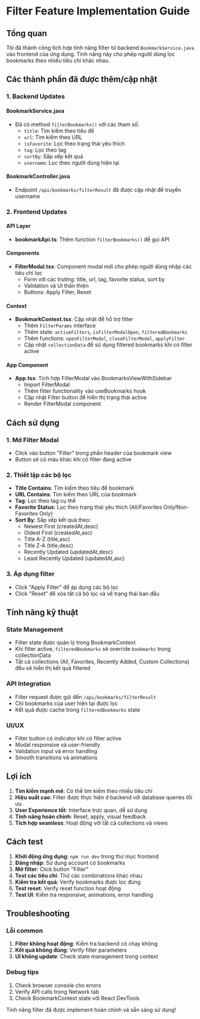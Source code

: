 # Filter Feature Implementation Guide

## Tổng quan

Tôi đã thành công tích hợp tính năng filter từ backend `BookmarkService.java` vào frontend của ứng dụng. Tính năng này cho phép người dùng lọc bookmarks theo nhiều tiêu chí khác nhau.

## Các thành phần đã được thêm/cập nhật

### 1. Backend Updates

#### BookmarkService.java
- Đã có method `filterBookmarks()` với các tham số:
  - `title`: Tìm kiếm theo tiêu đề
  - `url`: Tìm kiếm theo URL
  - `isFavorite`: Lọc theo trạng thái yêu thích
  - `tag`: Lọc theo tag
  - `sortBy`: Sắp xếp kết quả
  - `username`: Lọc theo người dùng hiện tại

#### BookmarkController.java
- Endpoint `/api/bookmarks/filterResult` đã được cập nhật để truyền username

### 2. Frontend Updates

#### API Layer
- **bookmarkApi.ts**: Thêm function `filterBookmarks()` để gọi API

#### Components
- **FilterModal.tsx**: Component modal mới cho phép người dùng nhập các tiêu chí lọc
  - Form với các trường: title, url, tag, favorite status, sort by
  - Validation và UI thân thiện
  - Buttons: Apply Filter, Reset

#### Context
- **BookmarkContext.tsx**: Cập nhật để hỗ trợ filter
  - Thêm `FilterParams` interface
  - Thêm state: `activeFilters`, `isFilterModalOpen`, `filteredBookmarks`
  - Thêm functions: `openFilterModal`, `closeFilterModal`, `applyFilter`
  - Cập nhật `collectionData` để sử dụng filtered bookmarks khi có filter active

#### App Component
- **App.tsx**: Tích hợp FilterModal vào BookmarksViewWithSidebar
  - Import FilterModal
  - Thêm filter functionality vào useBookmarks hook
  - Cập nhật Filter button để hiển thị trạng thái active
  - Render FilterModal component

## Cách sử dụng

### 1. Mở Filter Modal
- Click vào button "Filter" trong phần header của bookmark view
- Button sẽ có màu khác khi có filter đang active

### 2. Thiết lập các bộ lọc
- **Title Contains**: Tìm kiếm theo tiêu đề bookmark
- **URL Contains**: Tìm kiếm theo URL của bookmark
- **Tag**: Lọc theo tag cụ thể
- **Favorite Status**: Lọc theo trạng thái yêu thích (All/Favorites Only/Non-Favorites Only)
- **Sort By**: Sắp xếp kết quả theo:
  - Newest First (createdAt,desc)
  - Oldest First (createdAt,asc)
  - Title A-Z (title,asc)
  - Title Z-A (title,desc)
  - Recently Updated (updatedAt,desc)
  - Least Recently Updated (updatedAt,asc)

### 3. Áp dụng filter
- Click "Apply Filter" để áp dụng các bộ lọc
- Click "Reset" để xóa tất cả bộ lọc và về trạng thái ban đầu

## Tính năng kỹ thuật

### State Management
- Filter state được quản lý trong BookmarkContext
- Khi filter active, `filteredBookmarks` sẽ override `bookmarks` trong collectionData
- Tất cả collections (All, Favorites, Recently Added, Custom Collections) đều sẽ hiển thị kết quả filtered

### API Integration
- Filter request được gửi đến `/api/bookmarks/filterResult`
- Chỉ bookmarks của user hiện tại được lọc
- Kết quả được cache trong `filteredBookmarks` state

### UI/UX
- Filter button có indicator khi có filter active
- Modal responsive và user-friendly
- Validation input và error handling
- Smooth transitions và animations

## Lợi ích

1. **Tìm kiếm mạnh mẽ**: Có thể tìm kiếm theo nhiều tiêu chí
2. **Hiệu suất cao**: Filter được thực hiện ở backend với database queries tối ưu
3. **User Experience tốt**: Interface trực quan, dễ sử dụng
4. **Tính năng hoàn chỉnh**: Reset, apply, visual feedback
5. **Tích hợp seamless**: Hoạt động với tất cả collections và views

## Cách test

1. **Khởi động ứng dụng**: `npm run dev` trong thư mục frontend
2. **Đăng nhập**: Sử dụng account có bookmarks
3. **Mở filter**: Click button "Filter" 
4. **Test các tiêu chí**: Thử các combinations khác nhau
5. **Kiểm tra kết quả**: Verify bookmarks được lọc đúng
6. **Test reset**: Verify reset function hoạt động
7. **Test UI**: Kiểm tra responsive, animations, error handling

## Troubleshooting

### Lỗi common
1. **Filter không hoạt động**: Kiểm tra backend có chạy không
2. **Kết quả không đúng**: Verify filter parameters
3. **UI không update**: Check state management trong context

### Debug tips
1. Check browser console cho errors
2. Verify API calls trong Network tab
3. Check BookmarkContext state với React DevTools

Tính năng filter đã được implement hoàn chỉnh và sẵn sàng sử dụng!
